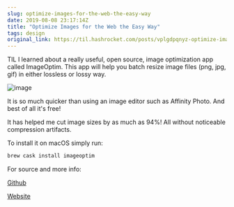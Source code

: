 ```yaml
---
slug: optimize-images-for-the-web-the-easy-way
date: 2019-08-08 23:17:14Z
title: "Optimize Images for the Web the Easy Way"
tags: design
original_link: https://til.hashrocket.com/posts/vplgdpqnyz-optimize-images-for-the-web-the-easy-way
---
```



TIL I learned about a really useful, open source, image optimization app called ImageOptim. This app will help you batch resize image files (png, jpg, gif) in either lossless or lossy way.

![image](https://i.imgur.com/RcwWDwG.png)

It is so much quicker than using an image editor such as Affinity Photo. And best of all it's free!

It has helped me cut image sizes by as much as 94%! All without noticeable compression artifacts.

To install it on macOS simply run:

```bash
brew cask install imageoptim
```

For source and more info:

[Github](https://github.com/ImageOptim/ImageOptim)

[Website](https://imageoptim.com/mac)

